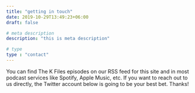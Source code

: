 ```yaml
---
title: "getting in touch"
date: 2019-10-29T13:49:23+06:00
draft: false

# meta description
description: "this is meta description"

# type
type : "contact"
---
```


You can find The K Files episodes on our RSS feed for this site and in most podcast services like Spotify, Apple Music, etc. If you want to reach out to us directly, the Twitter account below is going to be your best bet. Thanks!